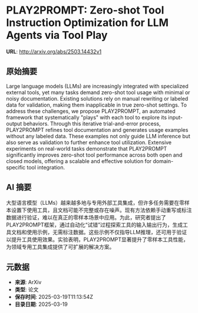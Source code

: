 # PLAY2PROMPT: Zero-shot Tool Instruction Optimization for LLM Agents via Tool Play

**URL**: http://arxiv.org/abs/2503.14432v1

## 原始摘要

Large language models (LLMs) are increasingly integrated with specialized
external tools, yet many tasks demand zero-shot tool usage with minimal or
noisy documentation. Existing solutions rely on manual rewriting or labeled
data for validation, making them inapplicable in true zero-shot settings. To
address these challenges, we propose PLAY2PROMPT, an automated framework that
systematically "plays" with each tool to explore its input-output behaviors.
Through this iterative trial-and-error process, PLAY2PROMPT refines tool
documentation and generates usage examples without any labeled data. These
examples not only guide LLM inference but also serve as validation to further
enhance tool utilization. Extensive experiments on real-world tasks demonstrate
that PLAY2PROMPT significantly improves zero-shot tool performance across both
open and closed models, offering a scalable and effective solution for
domain-specific tool integration.


## AI 摘要

大型语言模型（LLMs）越来越多地与专用外部工具集成，但许多任务需要在零样本设置下使用工具，且文档可能不完整或存在噪声。现有方法依赖手动重写或标注数据进行验证，难以在真正的零样本场景中应用。为此，研究者提出了PLAY2PROMPT框架，通过自动化“试错”过程探索工具的输入输出行为，生成工具文档和使用示例，无需标注数据。这些示例不仅指导LLM推理，还可用于验证以提升工具使用效果。实验表明，PLAY2PROMPT显著提升了零样本工具性能，为领域专用工具集成提供了可扩展的解决方案。

## 元数据

- **来源**: ArXiv
- **类型**: 论文
- **保存时间**: 2025-03-19T11:13:54Z
- **目录日期**: 2025-03-19

